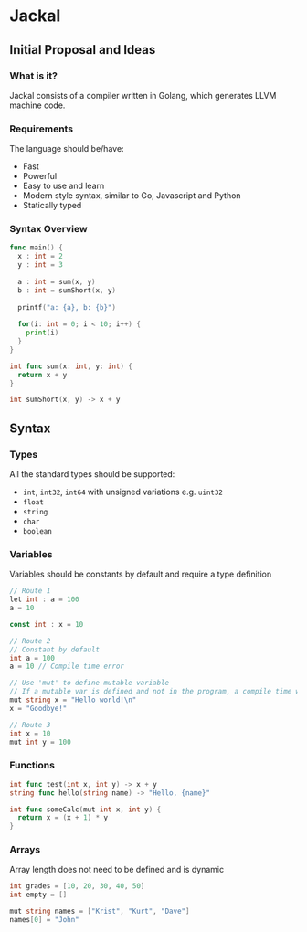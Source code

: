 # Jackal
## Initial Proposal and Ideas

### What is it?
Jackal consists of a compiler written in Golang, which generates LLVM machine code.

### Requirements
The language should be/have:
- Fast
- Powerful
- Easy to use and learn
- Modern style syntax, similar to Go, Javascript and Python
- Statically typed

### Syntax Overview
```go
func main() {
  x : int = 2
  y : int = 3
  
  a : int = sum(x, y)
  b : int = sumShort(x, y)
  
  printf("a: {a}, b: {b}")
  
  for(i: int = 0; i < 10; i++) {
    print(i)
  }
}

int func sum(x: int, y: int) {
  return x + y
}

int sumShort(x, y) -> x + y
```

## Syntax
### Types
All the standard types should be supported:
- `int`, `int32`, `int64` with unsigned variations e.g. `uint32`
- `float`
- `string`
- `char`
- `boolean`

### Variables
Variables should be constants by default and require a type definition
```go
// Route 1
let int : a = 100
a = 10

const int : x = 10
```
```go
// Route 2
// Constant by default
int a = 100
a = 10 // Compile time error

// Use 'mut' to define mutable variable
// If a mutable var is defined and not in the program, a compile time warning is given
mut string x = "Hello world!\n"
x = "Goodbye!"
```
```go 
// Route 3
int x = 10
mut int y = 100
```

### Functions
```go
int func test(int x, int y) -> x + y
string func hello(string name) -> "Hello, {name}"

int func someCalc(mut int x, int y) {
  return x = (x + 1) * y
}
```

### Arrays
Array length does not need to be defined and is dynamic
```go
int grades = [10, 20, 30, 40, 50]
int empty = []

mut string names = ["Krist", "Kurt", "Dave"]
names[0] = "John"
```
